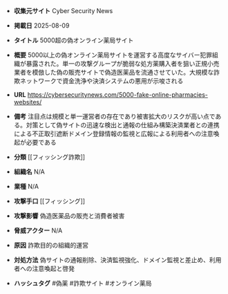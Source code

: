 - **収集元サイト**
Cyber Security News

- **掲載日**
2025-08-09

- **タイトル**
5000超の偽オンライン薬局サイト

- **概要**
5000以上の偽オンライン薬局サイトを運営する高度なサイバー犯罪組織が暴露された。単一の攻撃グループが脆弱な処方薬購入者を狙い正規小売業者を模倣した偽の販売サイトで偽造医薬品を流通させていた。大規模な詐欺ネットワークで資金洗浄や決済システムの悪用が示唆される

- **URL**
https://cybersecuritynews.com/5000-fake-online-pharmacies-websites/

- **備考**
注目点は規模と単一運営者の存在であり被害拡大のリスクが高い点である。対策として偽サイトの迅速な検出と通報の仕組み構築決済業者との連携による不正取引遮断ドメイン登録情報の監視と広報による利用者への注意喚起が必要である

- **分類**
[[フィッシング詐欺]]

- **組織名**
N/A

- **業種**
N/A

- **攻撃手口**
[[フィッシング]]

- **攻撃影響**
偽造医薬品の販売と消費者被害

- **脅威アクター**
N/A

- **原因**
詐欺目的の組織的運営

- **対処方法**
偽サイトの通報削除、決済監視強化、ドメイン監視と差止め、利用者への注意喚起と啓発

- **ハッシュタグ**
#偽薬 #詐欺サイト #オンライン薬局
